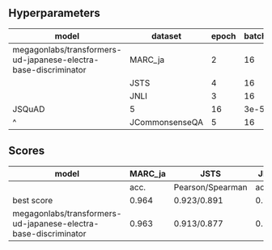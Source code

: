 ## Hyperparameters 

|model|dataset|epoch|batch_size|learning_rate|warmup_ratio|max_length|
|-------|-----|-----|----------|-------------|------------|----------|
|megagonlabs/transformers-ud-japanese-electra-base-discriminator|MARC_ja|2|16|3e-5|0.1|512|
||JSTS|4|16|3e-5|0.1|512|
||JNLI|3|16|3e-5|0.1|512|
|JSQuAD|5|16|3e-5|0.1|384|
|^|JCommonsenseQA|5|16|1e-4|0.1|64|

## Scores 

|model|MARC_ja|JSTS|JNLI|JSQuAD|JCommonsenseQA|
|-----|-------|----|----|------|--------------|
||acc.|Pearson/Spearman|acc.|EM/F1|acc.|
|best score|0.964|0.923/0.891|0.924|0.897/0.947|0.901|
|megagonlabs/transformers-ud-japanese-electra-base-discriminator|0.963|0.913/0.877|0.921|0.795/0.887|0.856|

